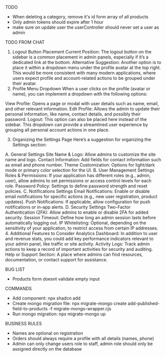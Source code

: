 TODO
- When deleting a category, remove it's id form array of all products
- Only admin tokens should expire after 1 hour
- make sure on update user the userController should never set a user as admin

TODO FROM CHAT
1. Logout Button Placement
Current Position: The logout button on the sidebar is a common placement in admin panels, especially if it’s a dedicated link at the bottom.
Alternative Suggestion: Another option is to place it within a dropdown menu under the profile avatar at the top right. This would be more consistent with many modern applications, where users expect profile and account-related actions to be grouped under their avatar.
2. Profile Menu Dropdown
When a user clicks on the profile (avatar or name), you can implement a dropdown with the following options:

View Profile: Opens a page or modal with user details such as name, email, and other relevant information.
Edit Profile: Allows the admin to update their personal information, like name, contact details, and possibly their password.
Logout: This option can also be placed here instead of the sidebar.
This dropdown can provide a streamlined user experience by grouping all personal account actions in one place.

3. Organizing the Settings Page
Here’s a suggestion for organizing the Settings section:

A. General Settings
Site Name & Logo: Allow admins to customize the site name and logo.
Contact Information: Add fields for contact information such as email and phone number.
Theme Customization: Options for light/dark mode or primary color selection for the UI.
B. User Management Settings
Roles & Permissions: If your application has different roles (e.g., admin, user), allow admins to set permissions or access control levels for each role.
Password Policy: Settings to define password strength and reset policies.
C. Notifications Settings
Email Notifications: Enable or disable email notifications for specific actions (e.g., new user registration, product updates).
Push Notifications: If applicable, allow configuration for push notifications or in-app alerts.
D. Security Settings
Two-Factor Authentication (2FA): Allow admins to enable or disable 2FA for added security.
Session Timeout: Define how long an admin session lasts before automatically logging out.
IP Whitelisting: Optional, depending on the sensitivity of your application, to restrict access from certain IP addresses.
4. Additional Features to Consider
Analytics Dashboard: In addition to user and revenue stats, you could add key performance indicators relevant to your admin panel, like traffic or site activity.
Activity Logs: Track admin actions to keep a record of important activities for security and auditing.
Help or Support Section: A place where admins can find resources, documentation, or contact support for assistance.

BUG LIST
- Products form doesnt validate empty input

COMMANDS
- Add component: npx shadcn add
- Create mongo migration file: npx migrate-mongo create add-published-field-to-products -f migrate-mongo-wrapper.cjs
- Run mongo migration: npx migrate-mongo up

BUSINESS RULES
- Names are optional on registration
- Orders should always require a profile with all details (names, phone)
- Admin can only change users role to staff, admin role should only be assigned directly on the database
